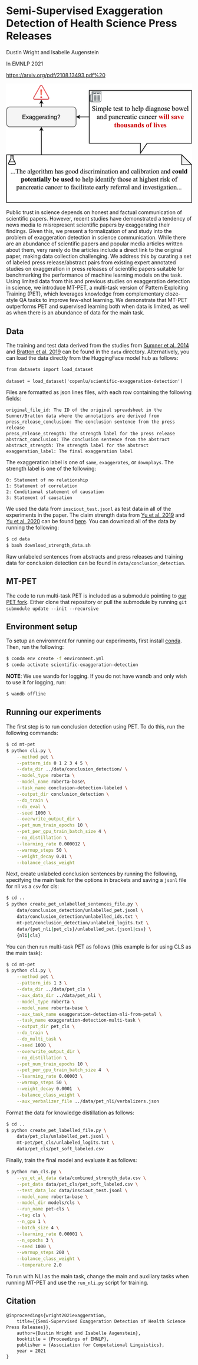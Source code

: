 # Semi-Supervised Exaggeration Detection of Health Science Press Releases

Dustin Wright and Isabelle Augenstein

In EMNLP 2021

https://arxiv.org/pdf/2108.13493.pdf%20

<p align="center">
  <img src="exaggeration.png" alt="Exaggeration Detection">
</p>

Public trust in science depends on honest and factual communication of scientific papers. However, recent studies have demonstrated a tendency of news media to misrepresent scientific papers by exaggerating their findings. Given this, we present a formalization of and study into the problem of exaggeration detection in science communication. While there are an abundance of scientific papers and popular media articles written about them, very rarely do the articles include a direct link to the original paper, making data collection challenging. We address this by curating a set of labeled press release/abstract pairs from existing expert annotated studies on exaggeration in press releases of scientific papers suitable for benchmarking the performance of machine learning models on the task. Using limited data from this and previous studies on exaggeration detection in science, we introduce MT-PET, a multi-task version of Pattern Exploiting Training (PET), which leverages knowledge from complementary cloze-style QA tasks to improve few-shot learning. We demonstrate that MT-PET outperforms PET and supervised learning both when data is limited, as well as when there is an abundance of data for the main task.

## Data

The training and test data derived from the studies from [Sumner et al. 2014](https://www.bmj.com/content/349/bmj.g7015) and [Bratton et al. 2019](https://pubmed.ncbi.nlm.nih.gov/31728413/#:~:text=Results%3A%20We%20found%20that%20the,inference%20from%20non%2Dhuman%20studies.) can be found in the `data` directory. Alternatively, you can load the data directly from the HuggingFace model hub as follows:

```
from datasets import load_dataset

dataset = load_dataset('copenlu/scientific-exaggeration-detection')
```

Files are formatted as json lines files, with each row containing the following fields:

```
original_file_id: The ID of the original spreadsheet in the Sumner/Bratton data where the annotations are derived from
press_release_conclusion: The conclusion sentence from the press release
press_release_strength: The strength label for the press release
abstract_conclusion: The conclusion sentence from the abstract
abstract_strength: The strength label for the abstract
exaggeration_label: The final exaggeration label
```

The exaggeration label is one of `same`, `exaggerates`, or `downplays`. The strength label is one of the following:

```
0: Statement of no relationship
1: Statement of correlation
2: Conditional statement of causation
3: Statement of causation
```

We used the data from `insciout_test.jsonl` as test data in all of the experiments in the paper. The claim strength data from [Yu et al. 2019](https://aclanthology.org/D19-1473/) and [Yu et al. 2020](https://aclanthology.org/2020.coling-main.427/) can be found [here](https://github.com/junwang4/correlation-to-causation-exaggeration/tree/master/data). You can download all of the data by running the following:

```bash
$ cd data
$ bash download_strength_data.sh
```

Raw unlabeled sentences from abstracts and press releases and training data for conclusion detection can be found in `data/conclusion_detection`.

## MT-PET

The code to run multi-task PET is included as a submodule pointing to [our PET fork](https://github.com/dwright37/mt-pet). Either clone that repository or pull the submodule by running `git submodule update --init --recursive`

## Environment setup

To setup an environment for running our experiments, first install [conda](https://www.anaconda.com/products/individual). Then, run the following:

```bash
$ conda env create -f environment.yml
$ conda activate scientific-exaggeration-detection
```

**NOTE**: We use wandb for logging. If you do not have wandb and only wish to use it for logging, run:

```bash
$ wandb offline
```

## Running our experiments

The first step is to run conclusion detection using PET. To do this, run the following commands:

```bash
$ cd mt-pet
$ python cli.py \
    --method pet \
    --pattern_ids 0 1 2 3 4 5 \
    --data_dir ../data/conclusion_detection/ \
    --model_type roberta \
    --model_name roberta-base\
    --task_name conclusion-detection-labeled \
    --output_dir conclusion_detection \
    --do_train \
    --do_eval \
    --seed 1000 \
    --overwrite_output_dir \
    --pet_num_train_epochs 10 \
    --pet_per_gpu_train_batch_size 4 \
    --no_distillation \
    --learning_rate 0.000012 \
    --warmup_steps 50 \
    --weight_decay 0.01 \
    --balance_class_weight
```

Next, create unlabeled conclusion sentences by running the following, specifying the main task for the options in brackets and saving a `jsonl` file for nli vs a `csv` for cls:

```bash
$ cd ..
$ python create_pet_unlabelled_sentences_file.py \
    data/conclusion_detection/unlabelled_pet.jsonl \
    data/conclusion_detection/unlabelled_ids.txt \
    mt-pet/conclusion_detection/unlabeled_logits.txt \
    data/{pet_nli|pet_cls}/unlabelled_pet.{jsonl|csv} \
    {nli|cls}
```

You can then run multi-task PET as follows (this example is for using CLS as the main task):

```bash
$ cd mt-pet
$ python cli.py \
    --method pet \
    --pattern_ids 1 3 \
    --data_dir ../data/pet_cls \
    --aux_data_dir ../data/pet_nli \
    --model_type roberta \
    --model_name roberta-base \
    --aux_task_name exaggeration-detection-nli-from-petal \
    --task_name exaggeration-detection-multi-task \
    --output_dir pet_cls \
    --do_train \
    --do_multi_task \
    --seed 1000 \
    --overwrite_output_dir \
    --no_distillation \
    --pet_num_train_epochs 10 \
    --pet_per_gpu_train_batch_size 4  \
    --learning_rate 0.00003 \
    --warmup_steps 50 \
    --weight_decay 0.0001  \
    --balance_class_weight \
    --aux_verbalizer_file ../data/pet_nli/verbalizers.json
```

Format the data for knowledge distillation as follows:

```bash
$ cd ..
$ python create_pet_labelled_file.py \
    data/pet_cls/unlabelled_pet.jsonl \
    mt-pet/pet_cls/unlabeled_logits.txt \
    data/pet_cls/pet_soft_labeled.csv
```

Finally, train the final model and evaluate it as follows:

```bash
$ python run_cls.py \
    --yu_et_al_data data/combined_strength_data.csv \
    --pet_data data/pet_cls/pet_soft_labeled.csv \
    --test_data_loc data/insciout_test.jsonl \
    --model_name roberta-base \
    --model_dir models/cls \
    --run_name pet-cls \
    --tag cls \
    --n_gpu 1 \
    --batch_size 4 \
    --learning_rate 0.00001 \
    --n_epochs 3 \
    --seed 1000 \
    --warmup_steps 200 \
    --balance_class_weight \
    --temperature 2.0
```

To run with NLI as the main task, change the main and auxiliary tasks when running MT-PET and use the `run_nli.py` script for training.

## Citation

```
@inproceedings{wright2021exaggeration,
    title={{Semi-Supervised Exaggeration Detection of Health Science Press Releases}},
    author={Dustin Wright and Isabelle Augenstein},
    booktitle = {Proceedings of EMNLP},
    publisher = {Association for Computational Linguistics},
    year = 2021
}
```
